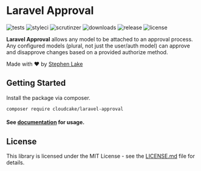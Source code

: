 # Laravel Approval

![tests](https://img.shields.io/travis/stephenlake/laravel-approval/master.svg?style=flat-square)
![styleci](https://github.styleci.io/repos/166599210/shield?branch=master&style=flat-square)
![scrutinzer](https://img.shields.io/scrutinizer/g/stephenlake/laravel-approval.svg?style=flat-square)
![downloads](https://img.shields.io/packagist/dt/stephenlake/laravel-approval.svg?style=flat-square)
![release](https://img.shields.io/github/release/stephenlake/laravel-approval.svg?style=flat-square)
![license](https://img.shields.io/badge/license-MIT-blue.svg?style=flat-square)

**Laravel Approval** allows any model to be attached to an approval process. Any configured models (plural, not just the user/auth model) can approve and disapprove changes based on a provided authorize method.

Made with ❤️ by [Stephen Lake](http://stephenlake.github.io/)

## Getting Started

Install the package via composer.

    composer require cloudcake/laravel-approval

#### See [documentation](https://stephenlake.github.io/laravel-approval/) for usage.

## License

This library is licensed under the MIT License - see the [LICENSE.md](LICENSE.md) file for details.
